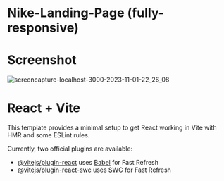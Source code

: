 # Nike-Landing-Page (fully-responsive)
# Screenshot

![screencapture-localhost-3000-2023-11-01-22_26_08](https://github.com/shinpaingmin/Nike-Landing-Page/assets/103930442/d16e5d34-2b34-425f-a8d2-0da582d5fab6)

# React + Vite

This template provides a minimal setup to get React working in Vite with HMR and some ESLint rules.

Currently, two official plugins are available:

- [@vitejs/plugin-react](https://github.com/vitejs/vite-plugin-react/blob/main/packages/plugin-react/README.md) uses [Babel](https://babeljs.io/) for Fast Refresh
- [@vitejs/plugin-react-swc](https://github.com/vitejs/vite-plugin-react-swc) uses [SWC](https://swc.rs/) for Fast Refresh
